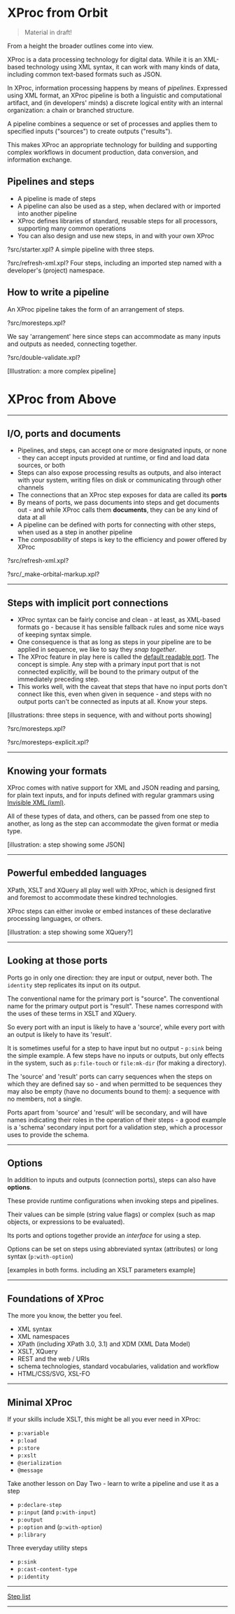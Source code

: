 # XProc from Orbit

> Material in draft!

From a height the broader outlines come into view.

XProc is a data processing technology for digital data. While it is an XML-based technology using XML syntax, it can work with many kinds of data, including common text-based formats such as JSON.

In XProc, information processing happens by means of *pipelines*. Expressed using XML format, an XProc pipeline is both a linguistic and computational artifact, and (in developers' minds) a discrete logical entity with an internal organization: a chain or branched structure.

A pipeline combines a sequence or set of processes and applies them to specified inputs ("sources") to create outputs ("results").

This makes XProc an appropriate technology for building and supporting complex workflows in document production, data conversion, and information exchange.

## Pipelines and steps

- A pipeline is made of steps
- A pipeline can also be used as a step, when declared with or imported into another pipeline
- XProc defines libraries of standard, reusable steps for all processors, supporting many common operations
- You can also design and use new steps, in and with your own XProc

?src/starter.xpl? A simple pipeline with three steps.

?src/refresh-xml.xpl? Four steps, including an imported step named with a developer's (project) namespace.

## How to write a pipeline

An XProc pipeline takes the form of an arrangement of steps.

?src/moresteps.xpl?

We say 'arrangement' here since steps can accommodate as many inputs and outputs as needed, connecting together.

?src/double-validate.xpl?

[Illustration: a more complex pipeline]

# XProc from Above


---

## I/O, ports and documents

- Pipelines, and steps, can accept one or more designated inputs, or none - they can accept inputs provided at runtime, or find and load data sources, or both
- Steps can also expose processing results as outputs, and also interact with your system, writing files on disk or communicating through other channels
- The connections that an XProc step exposes for data are called its **ports**
- By means of ports, we pass documents into steps and get documents out - and while XProc calls them **documents**, they can be any kind of data at all
- A pipeline can be defined with ports for connecting with other steps, when used as a step in another pipeline
- The *composability* of steps is key to the efficiency and power offered by XProc


?src/refresh-xml.xpl?

?src/_make-orbital-markup.xpl?

---

## Steps with implicit port connections

- XProc syntax can be fairly concise and clean - at least, as XML-based formats go - because it has sensible fallback rules and some nice ways of keeping syntax simple.
- One consequence is that as long as steps in your pipeline are to be applied in sequence, we like to say they *snap together*.
- The XProc feature in play here is called the [default readable port](https://spec.xproc.org/3.0/xproc/#connecting-the-drp). The concept is simple. Any step with a primary input port that is not connected explicitly, will be bound to the primary output of the immediately preceding step.
- This works well, with the caveat that steps that have no input ports don't connect like this, even when given in sequence - and steps with no output ports can't be connected as inputs at all. Know your steps.

[illustrations: three steps in sequence, with and without ports showing]


?src/moresteps.xpl?

?src/moresteps-explicit.xpl?

---

## Knowing your formats

XProc comes with native support for XML and JSON reading and parsing, for plain text inputs, and for inputs defined with regular grammars using [Invisible XML (ixml)](https://invisiblexml.org).

All of these types of data, and others, can be passed from one step to another, as long as the step can accommodate the given format or media type.

[illustration: a step showing some JSON]

---

## Powerful embedded languages

XPath, XSLT and XQuery all play well with XProc, which is designed first and foremost to accommodate these kindred technologies.

XProc steps can either invoke or embed instances of these declarative processing languages, or others.

[illustration: a step showing some XQuery?]

---

## Looking at those ports

Ports go in only one direction: they are input or output, never both. The `identity` step replicates its input on its output.

The conventional name for the primary port is "source". The conventional name for the primary output port is "result". These names correspond with the uses of these terms in XSLT and XQuery.

So every port with an input is likely to have a 'source', while every port with an output is likely to have its 'result'.

It is sometimes useful for a step to have input but no output - `p:sink` being the simple example. A few steps have no inputs or outputs, but only effects in the system, such as `p:file-touch` or `file:mk-dir` (for making a directory).

The 'source' and 'result' ports can carry sequences when the steps on which they are defined say so - and when permitted to be sequences they may also be empty (have no documents bound to them): a sequence with no members, not a single.

Ports apart from 'source' and 'result' will be secondary, and will have names indicating their roles in the operation of their steps - a good example is a 'schema' secondary input port for a validation step, which a processor uses to provide the schema.

---

## Options

In addition to inputs and outputs (connection ports), steps can also have **options**.

These provide runtime configurations when invoking steps and pipelines.

Their values can be simple (string value flags) or complex (such as map objects, or expressions to be evaluated).

Its ports and options together provide an *interface* for using a step.

Options can be set on steps using abbreviated syntax (attributes) or long syntax (`p:with-option`)

[examples in both forms. including an XSLT parameters example]

---

## Foundations of XProc

The more you know, the better you feel.

- XML syntax
- XML namespaces
- XPath (including XPath 3.0, 3.1) and XDM (XML Data Model)
- XSLT, XQuery
- REST and the web / URIs
- schema technologies, standard vocabularies, validation and workflow
- HTML/CSS/SVG, XSL-FO

---

## Minimal XProc

If your skills include XSLT, this might be all you ever need in XProc:

  - `p:variable`
  - `p:load`
  - `p:store`
  - `p:xslt`
  - `@serialization`
  - `@message`

Take another lesson on Day Two - learn to write a pipeline and use it as a step

  - `p:declare-step`
  - `p:input` (and `p:with-input`)
  - `p:output`
  - `p:option` and (`p:with-option`)
  - `p:library`

Three everyday utility steps

  - `p:sink`
  - `p:cast-content-type`
  - `p:identity`

---

[Step list](xproc-step-list.html)

---
